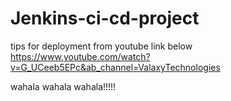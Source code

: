 ﻿# Jenkins-ci-cd-project

tips for deployment from youtube link below 
https://www.youtube.com/watch?v=G_UCeeb5EPc&ab_channel=ValaxyTechnologies

wahala wahala wahala!!!!!
